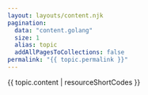 ```yaml
---
layout: layouts/content.njk
pagination:
  data: "content.golang"
  size: 1
  alias: topic
  addAllPagesToCollections: false
permalink: "{{ topic.permalink }}"
---
```


{{ topic.content | resourceShortCodes }}
